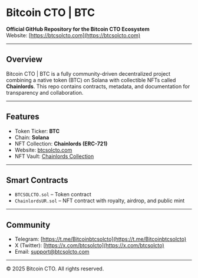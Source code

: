 # Bitcoin CTO | BTC

**Official GitHub Repository for the Bitcoin CTO Ecosystem**  
Website: [https://btcsolcto.com](https://btcsolcto.com)

---

## Overview

Bitcoin CTO | BTC is a fully community-driven decentralized project combining a native token (BTC) on Solana with collectible NFTs called **Chainlords**. This repo contains contracts, metadata, and documentation for transparency and collaboration.

---

## Features

- Token Ticker: **BTC**
- Chain: **Solana**
- NFT Collection: **Chainlords (ERC-721)**
- Website: [btcsolcto.com](https://btcsolcto.com)
- NFT Vault: [Chainlords Collection](https://btcsolcto.com/official-chainlords-vault)

---

## Smart Contracts

- `BTCSOLCTO.sol` – Token contract  
- `ChainlordsUR.sol` – NFT contract with royalty, airdrop, and public mint

---

## Community

- Telegram: [https://t.me/Bitcoinbtcsolcto](https://t.me/Bitcoinbtcsolcto)  
- X (Twitter): [https://x.com/btcsolcto](https://x.com/btcsolcto)  
- Email: [support@btcsolcto.com](mailto:support@btcsolcto.com)

---

© 2025 Bitcoin CTO. All rights reserved.
